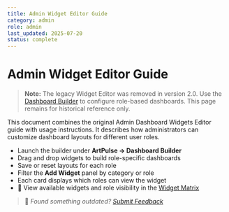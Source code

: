 ```yaml
---
title: Admin Widget Editor Guide
category: admin
role: admin
last_updated: 2025-07-20
status: complete
---
```


# Admin Widget Editor Guide

> **Note:** The legacy Widget Editor was removed in version 2.0. Use the
> [Dashboard Builder](../widgets/widget-matrix-reference.md) to configure
> role-based dashboards. This page remains for historical reference only.

This document combines the original Admin Dashboard Widgets Editor guide with
usage instructions. It describes how administrators can customize dashboard
layouts for different user roles.

- Launch the builder under **ArtPulse → Dashboard Builder**
- Drag and drop widgets to build role-specific dashboards
- Save or reset layouts for each role
- Filter the **Add Widget** panel by category or role
- Each card displays which roles can view the widget
- 🔗 View available widgets and role visibility in the [Widget Matrix](../widgets/widget-matrix-reference.md)

> 💬 *Found something outdated? [Submit Feedback](../feedback.md)*
